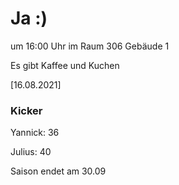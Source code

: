 
# Ja :)

um 16:00 Uhr im Raum 306 Gebäude 1

Es gibt Kaffee und Kuchen


<!---![image](https://user-images.githubusercontent.com/73311547/125851712-3934142d-7930-4613-8163-7ba796f7bffd.png)-->

[16.08.2021]


### Kicker

Yannick: 36

Julius:  40

Saison endet am 30.09
